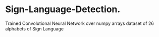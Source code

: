 # Sign-Language-Detection.
Trained Convolutional Neural Network over numpy arrays dataset of 26 alphabets of Sign Language
